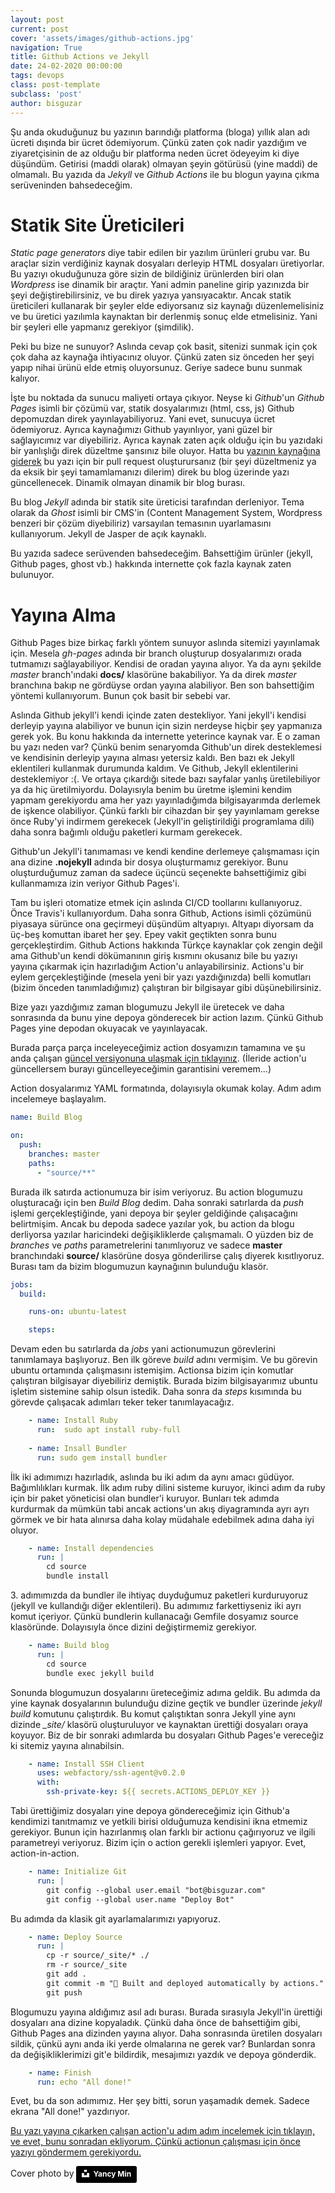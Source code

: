 ```yaml
---
layout: post
current: post
cover: 'assets/images/github-actions.jpg'
navigation: True
title: Github Actions ve Jekyll
date: 24-02-2020 00:00:00
tags: devops
class: post-template
subclass: 'post'
author: bisguzar
---
```



Şu anda okuduğunuz bu yazının barındığı platforma (bloga) yıllık alan adı ücreti dışında bir ücret ödemiyorum. Çünkü zaten çok nadir yazdığım ve ziyaretçisinin de az olduğu bir platforma neden ücret ödeyeyim ki diye düşündüm. Getirisi (maddi olarak) olmayan şeyin götürüsü (yine maddi) de olmamalı. Bu yazıda da *Jekyll* ve *Github Actions* ile bu blogun yayına çıkma serüveninden bahsedeceğim.

# Statik Site Üreticileri

*Static page generators* diye tabir edilen bir yazılım ürünleri grubu var. Bu araçlar sizin verdiğiniz kaynak dosyaları derleyip HTML dosyaları üretiyorlar. Bu yazıyı okuduğunuza göre sizin de bildiğiniz ürünlerden biri olan *Wordpress* ise dinamik bir araçtır. Yani admin paneline girip yazınızda bir şeyi değiştirebilirsiniz, ve bu direk yazıya yansıyacaktır. Ancak statik üreticileri kullanarak bir şeyler elde ediyorsanız siz kaynağı düzenlemelisiniz ve bu üretici yazılımla kaynaktan bir derlenmiş sonuç elde etmelisiniz. Yani bir şeyleri elle yapmanız gerekiyor (şimdilik). 

Peki bu bize ne sunuyor? Aslında cevap çok basit, sitenizi sunmak için çok çok daha az kaynağa ihtiyacınız oluyor. Çünkü zaten siz önceden her şeyi yapıp nihai ürünü elde etmiş oluyorsunuz. Geriye sadece bunu sunmak kalıyor.

İşte bu noktada da sunucu maliyeti ortaya çıkıyor. Neyse ki *Github*'un *Github Pages* isimli bir çözümü var, statik dosyalarımızı (html, css, js) Github depomuzdan direk yayınlayabiliyoruz. Yani evet, sunucuya ücret ödemiyoruz. Ayrıca kaynağımızı Github yayınlıyor, yani güzel bir sağlayıcımız var diyebiliriz. Ayrıca kaynak zaten açık olduğu için bu yazıdaki bir yanlışlığı direk düzeltme şansınız bile oluyor. Hatta bu [yazının kaynağına giderek](https://github.com/bisguzar/bisguzar.github.io/blob/master/source/_posts/2020-02-24-jekyll-github-actions.md) bu yazı için bir pull request oluşturursanız (bir şeyi düzeltmeniz ya da eksik bir şeyi tamamlamanızı dilerim) direk bu blog üzerinde yazı güncellenecek. Dinamik olmayan dinamik bir blog burası.

Bu blog *Jekyll* adında bir statik site üreticisi tarafından derleniyor. Tema olarak da *Ghost* isimli bir CMS'in (Content Management System, Wordpress benzeri bir çözüm diyebiliriz) varsayılan temasının uyarlamasını kullanıyorum. Jekyll de Jasper de açık kaynaklı.

Bu yazıda sadece serüvenden bahsedeceğim. Bahsettiğim ürünler (jekyll, Github pages, ghost vb.) hakkında internette çok fazla kaynak zaten bulunuyor. 

# Yayına Alma

Github Pages bize birkaç farklı yöntem sunuyor aslında sitemizi yayınlamak için. Mesela *gh-pages* adında bir branch oluşturup dosyalarımızı orada tutmamızı sağlayabiliyor. Kendisi de oradan yayına alıyor. Ya da aynı şekilde *master* branch'ındaki **docs/** klasörüne bakabiliyor. Ya da direk *master* branchına bakıp ne gördüyse ordan yayına alabiliyor. Ben son bahsettiğim yöntemi kullanıyorum. Bunun çok basit bir sebebi var.

Aslında Github jekyll'i kendi içinde zaten destekliyor. Yani jekyll'i kendisi derleyip yayına alabiliyor ve bunun için sizin nerdeyse hiçbir şey yapmanıza gerek yok. Bu konu hakkında da internette yeterince kaynak var. E o zaman bu yazı neden var? Çünkü benim senaryomda Github'un direk desteklemesi ve kendisinin derleyip yayına alması yetersiz kaldı. Ben bazı ek Jekyll eklentileri kullanmak durumunda kaldım. Ve Github, Jekyll eklentilerini desteklemiyor :(. Ve ortaya çıkardığı sitede bazı sayfalar yanlış üretilebiliyor ya da hiç üretilmiyordu. Dolayısıyla benim bu üretme işlemini kendim yapmam gerekiyordu ama her yazı yayınladığımda bilgisayarımda derlemek de işkence olabiliyor. Çünkü farklı bir cihazdan bir şey yayınlamam gerekse önce Ruby'yi indirmem gerekecek (Jekyll'in geliştirildiği programlama dili) daha sonra bağımlı olduğu paketleri kurmam gerekecek. 

Github'un Jekyll'i tanımaması ve kendi kendine derlemeye çalışmaması için ana dizine **.nojekyll** adında bir dosya oluşturmamız gerekiyor. Bunu oluşturduğumuz zaman da sadece üçüncü seçenekte bahsettiğimiz gibi kullanmamıza izin veriyor Github Pages'i.

Tam bu işleri otomatize etmek için aslında CI/CD toollarını kullanıyoruz. Önce Travis'i kullanıyordum. Daha sonra Github, Actions isimli çözümünü piyasaya sürünce ona geçirmeyi düşündüm altyapıyı. Altyapı diyorsam da üç-beş komuttan ibaret her şey. Epey vakit geçtikten sonra bunu gerçekleştirdim. Github Actions hakkında Türkçe kaynaklar çok zengin değil ama Github'un kendi dökümanının giriş kısmını okusanız bile bu yazıyı yayına çıkarmak için hazırladığım Action'u anlayabilirsiniz. Actions'u bir eylem gerçekleştiğinde (mesela yeni bir yazı yazdığınızda) belli komutları (bizim önceden tanımladığımız) çalıştıran bir bilgisayar gibi düşünebilirsiniz.

Bize yazı yazdığımız zaman blogumuzu Jekyll ile üretecek ve daha sonrasında da bunu yine depoya gönderecek bir action lazım. Çünkü Github Pages yine depodan okuyacak ve yayınlayacak.

Burada parça parça inceleyeceğimiz action dosyamızın tamamına ve şu anda çalışan [güncel versiyonuna ulaşmak için tıklayınız](https://github.com/bisguzar/bisguzar.github.io/blob/master/.github/workflows/main.yml). (İleride action'u güncellersem burayı güncelleyeceğimin garantisini veremem...) 

Action dosyalarımız YAML formatında, dolayısıyla okumak kolay. Adım adım incelemeye başlayalım.

~~~yaml
name: Build Blog

on: 
  push:
    branches: master
    paths: 
      - "source/**"
~~~

Burada ilk satırda actionumuza bir isim veriyoruz. Bu action blogumuzu oluşturacağı için ben *Build Blog* dedim. Daha sonraki satırlarda da *push* işlemi gerçekleştiğinde, yani depoya bir şeyler geldiğinde çalışacağını belirtmişim. Ancak bu depoda sadece yazılar yok, bu action da blogu derliyorsa yazılar haricindeki değişikliklerde çalışmamalı. O yüzden biz de *branches* ve *paths* parametrelerini tanımlıyoruz ve sadece **master** branchındaki **source/** klasörüne dosya gönderilirse çalış diyerek kısıtlıyoruz. Burası tam da bizim blogumuzun kaynağının bulunduğu klasör.

~~~yaml
jobs:
  build:

    runs-on: ubuntu-latest

    steps:
~~~

Devam eden bu satırlarda da *jobs* yani actionumuzun görevlerini tanımlamaya başlıyoruz. Ben ilk göreve *build* adını vermişim. Ve bu görevin ubuntu ortamında çalışmasını istemişim. Actionsa bizim için komutlar çalıştıran bilgisayar diyebiliriz demiştik. Burada bizim bilgisayarımız ubuntu işletim sistemine sahip olsun istedik. Daha sonra da *steps* kısımında bu görevde çalışacak adımları teker teker tanımlayacağız.

~~~yaml
    - name: Install Ruby
      run:  sudo apt install ruby-full
    
    - name: Insall Bundler
      run: sudo gem install bundler
~~~

İlk iki adımımızı hazırladık, aslında bu iki adım da aynı amacı güdüyor. Bağımlılıkları kurmak. İlk adım ruby dilini sisteme kuruyor, ikinci adım da ruby için bir paket yöneticisi olan bundler'i kuruyor. Bunları tek adımda kurdurmak da mümkün tabi ancak actions'un akış diyagramında ayrı ayrı görmek ve bir hata alınırsa daha kolay müdahale edebilmek adına daha iyi oluyor. 

~~~yaml
    - name: Install dependencies
      run: |
        cd source
        bundle install  
~~~

3\. adımımızda da bundler ile ihtiyaç duyduğumuz paketleri kurduruyoruz (jekyll ve kullandığı diğer eklentileri). Bu adımımız farkettiyseniz iki ayrı komut içeriyor. Çünkü bundlerin kullanacağı Gemfile dosyamız source klasöründe. Dolayısıyla önce dizini değiştirmemiz gerekiyor.

~~~yaml
    - name: Build blog
      run: |
        cd source
        bundle exec jekyll build
~~~

Sonunda blogumuzun dosyalarını üreteceğimiz adıma geldik. Bu adımda da yine kaynak dosyalarının bulunduğu dizine geçtik ve bundler üzerinde *jekyll build* komutunu çalıştırdık. Bu komut çalıştıktan sonra Jekyll yine aynı dizinde *_site/* klasörü oluşturuluyor ve kaynaktan ürettiği dosyaları oraya koyuyor. Biz de bir sonraki adımlarda bu dosyaları Github Pages'e vereceğiz ki sitemiz yayına alınabilsin.

~~~yaml
    - name: Install SSH Client
      uses: webfactory/ssh-agent@v0.2.0
      with:
        ssh-private-key: ${{ secrets.ACTIONS_DEPLOY_KEY }}
~~~

Tabi ürettiğimiz dosyaları yine depoya göndereceğimiz için Github'a kendimizi tanıtmamız ve yetkili birisi olduğumuza kendisini ikna etmemiz gerekiyor. Bunun için hazırlanmış olan farklı bir actionu çağırıyoruz ve ilgili parametreyi veriyoruz. Bizim için o action gerekli işlemleri yapıyor. Evet, action-in-action.

~~~yaml
    - name: Initialize Git
      run: |
        git config --global user.email "bot@bisguzar.com"
        git config --global user.name "Deploy Bot"
~~~

Bu adımda da klasik git ayarlamalarımızı yapıyoruz. 

~~~yaml
    - name: Deploy Source
      run: |
        cp -r source/_site/* ./
        rm -r source/_site
        git add .
        git commit -m "🤖 Built and deployed automatically by actions." 
        git push
~~~

Blogumuzu yayına aldığımız asıl adı burası. Burada sırasıyla Jekyll'in ürettiği dosyaları ana dizine kopyaladık. Çünkü daha önce de bahsettiğim gibi, Github Pages ana dizinden yayına alıyor. Daha sonrasında üretilen dosyaları sildik, çünkü aynı anda iki yerde olmalarına ne gerek var? Bunlardan sonra da değişikliklerimizi git'e bildirdik, mesajımızı yazdık ve depoya gönderdik.

~~~yaml
    - name: Finish
      run: echo "All done!"
~~~

Evet, bu da son adımımız. Her şey bitti, sorun yaşamadık demek. Sadece ekrana "All done!" yazdırıyor.

[Bu yazı yayına çıkarken çalışan action'u adım adım incelemek için tıklayın, ve evet, bunu sonradan ekliyorum. Çünkü actionun çalışması için önce yazıyı göndermem gerekiyordu.](https://github.com/bisguzar/bisguzar.github.io/runs/465645033)

Cover photo by <a style="background-color:black;color:white;text-decoration:none;padding:4px 6px;font-family:-apple-system, BlinkMacSystemFont, &quot;San Francisco&quot;, &quot;Helvetica Neue&quot;, Helvetica, Ubuntu, Roboto, Noto, &quot;Segoe UI&quot;, Arial, sans-serif;font-size:12px;font-weight:bold;line-height:1.2;display:inline-block;border-radius:3px" href="https://unsplash.com/@yancymin?utm_medium=referral&amp;utm_campaign=photographer-credit&amp;utm_content=creditBadge" target="_blank" rel="noopener noreferrer" title="Download free do whatever you want high-resolution photos from Yancy Min"><span style="display:inline-block;padding:2px 3px"><svg xmlns="http://www.w3.org/2000/svg" style="height:12px;width:auto;position:relative;vertical-align:middle;top:-2px;fill:white" viewBox="0 0 32 32"><title>unsplash-logo</title><path d="M10 9V0h12v9H10zm12 5h10v18H0V14h10v9h12v-9z"></path></svg></span><span style="display:inline-block;padding:2px 3px">Yancy Min</span></a>
